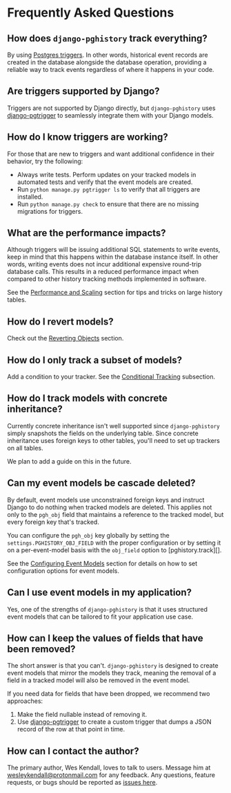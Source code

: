# Frequently Asked Questions

## How does `django-pghistory` track everything?

By using [Postgres triggers](https://www.postgresql.org/docs/current/sql-createtrigger.html). In other words, historical event records are created in the database alongside the database operation, providing a reliable way to track events regardless of where it happens in your code.

## Are triggers supported by Django?

Triggers are not supported by Django directly, but `django-pghistory` uses [django-pgtrigger](https://github.com/Opus10/django-pgtrigger) to seamlessly integrate them with your Django models.

## How do I know triggers are working?

For those that are new to triggers and want additional confidence in their behavior, try the following:

* Always write tests. Perform updates on your tracked models in automated tests and verify that the event models are created.
* Run `python manage.py pgtrigger ls` to verify that all triggers are installed.
* Run `python manage.py check` to ensure that there are no missing migrations for triggers.

## What are the performance impacts?

Although triggers will be issuing additional SQL statements to write events, keep in mind that this happens within the database instance itself. In other words, writing events does not incur additional expensive round-trip database calls. This results in a reduced performance impact when compared to other history tracking methods implemented in software.

See the [Performance and Scaling](performance.md) section for tips and tricks on large history tables.

## How do I revert models?

Check out the [Reverting Objects](reversion.md) section.

## How do I only track a subset of models?

Add a condition to your tracker. See the [Conditional Tracking](event_tracking.md#conditional_tracking) subsection.

## How do I track models with concrete inheritance?

Currently concrete inheritance isn't well supported since `django-pghistory` simply snapshots the fields on the underlying table. Since concrete inheritance uses foreign keys to other tables, you'll need to set up trackers on all tables.

We plan to add a guide on this in the future.

## Can my event models be cascade deleted?

By default, event models use unconstrained foreign keys and instruct Django to do nothing when tracked models are deleted. This applies not only to the `pgh_obj` field that maintains a reference to the tracked model, but every foreign key that's tracked.

You can configure the `pgh_obj` key globally by setting the `settings.PGHISTORY_OBJ_FIELD` with the proper configuration or by setting it on a per-event-model basis with the `obj_field` option to [pghistory.track][].

See the [Configuring Event Models](event_models.md) section for details on how to set configuration options for event models.

## Can I use event models in my application?

Yes, one of the strengths of `django-pghistory` is that it uses structured event models that can be tailored to fit your application use case.

## How can I keep the values of fields that have been removed?

The short answer is that you can't. `django-pghistory` is designed to create event models that mirror the models they track, meaning the removal of a field in a tracked model will also be removed in the event model.

If you need data for fields that have been dropped, we recommend two approaches:

1. Make the field nullable instead of removing it.
2. Use [django-pgtrigger](https://github.com/Opus10/django-pgtrigger) to create a custom trigger that dumps a JSON record of the row at that point in time.

## How can I contact the author?

The primary author, Wes Kendall, loves to talk to users. Message him at [wesleykendall@protonmail.com](mailto:wesleykendall@protonmail.com) for any feedback. Any questions, feature requests, or bugs should be reported as [issues here](https://github.com/Opus10/django-pghistory/issues).
